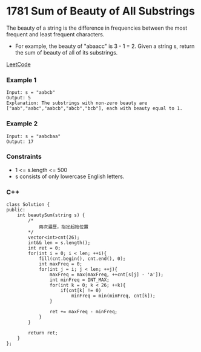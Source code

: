# 1781 Sum of Beauty of All Substrings

The beauty of a string is the difference in frequencies between the most frequent and least frequent characters.

* For example, the beauty of "abaacc" is 3 - 1 = 2.
Given a string s, return the sum of beauty of all of its substrings.

[LeetCode](https://leetcode.cn/problems/sum-of-beauty-of-all-substrings/)

### Example 1

```
Input: s = "aabcb"
Output: 5
Explanation: The substrings with non-zero beauty are ["aab","aabc","aabcb","abcb","bcb"], each with beauty equal to 1.
```

### Example 2

```
Input: s = "aabcbaa"
Output: 17
```

 

### Constraints

* 1 <= s.length <= 500
* s consists of only lowercase English letters.

### C++ 

```
class Solution {
public:
    int beautySum(string s) {
        /*
            兩次遍歷，指定起始位置
        */
        vector<int>cnt(26);
        int&& len = s.length();
        int ret = 0;
        for(int i = 0; i < len; ++i){
            fill(cnt.begin(), cnt.end(), 0);
            int maxFreq = 0;
            for(int j = i; j < len; ++j){
                maxFreq = max(maxFreq, ++cnt[s[j] - 'a']);
                int minFreq = INT_MAX;
                for(int k = 0; k < 26; ++k){
                    if(cnt[k] != 0)
                        minFreq = min(minFreq, cnt[k]);
                }

                ret += maxFreq - minFreq;
            }
        }

        return ret;
    }
};
```
